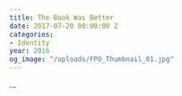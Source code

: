 ```yaml
---
title: The Book Was Better
date: 2017-07-20 00:00:00 Z
categories:
- Identity
year: 2016
og_image: "/uploads/FPO_Thumbnail_01.jpg"
---
```


...